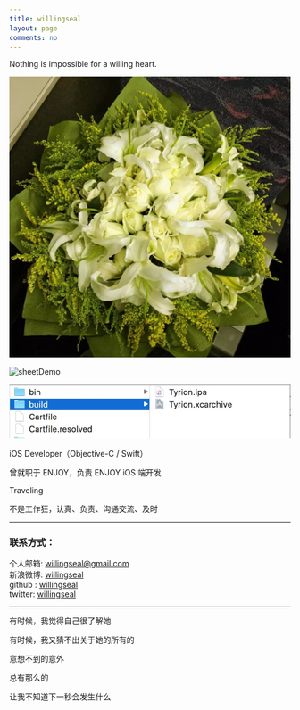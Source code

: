 ```yaml
---
title: willingseal
layout: page
comments: no
---
```


Nothing is impossible for a willing heart.

![image](/assets/images/2012-12-12-001.jpeg)

![sheetDemo](/assets/images/sheetDemo_20131018.gif)

![image](/assets/images/2015-11-01-003.jpg)

 iOS Developer（Objective-C / Swift）

曾就职于 ENJOY，负责 ENJOY iOS 端开发

Traveling

不是工作狂，认真、负责、沟通交流、及时



----

### 联系方式：        

个人邮箱: [willingseal@gmail.com](mailto:willingseal@gmail.com)     
新浪微博: [willingseal](http://weibo.com/u/3315418250)	    
github : [willingseal](https://github.com/willingseal)        
twitter: [willingseal](https://twitter.com/willingseal)

----



有时候，我觉得自己很了解她

有时候，我又猜不出关于她的所有的

意想不到的意外

总有那么的

让我不知道下一秒会发生什么

